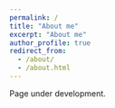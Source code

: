 ```yaml
---
permalink: /
title: "About me"
excerpt: "About me"
author_profile: true
redirect_from: 
  - /about/
  - /about.html
---
```


Page under development.